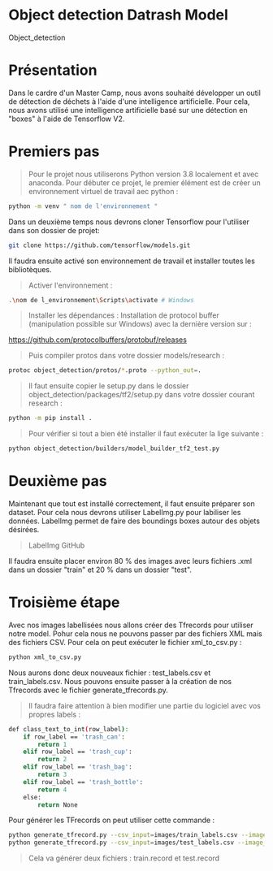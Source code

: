# Object detection Datrash Model
Object_detection

# Présentation
Dans le cardre d'un Master Camp, nous avons souhaité développer un outil de détection de déchets à l'aide d'une intelligence artificielle.
Pour cela, nous avons utilisé une intelligence artificielle basé sur une détection en "boxes" à l'aide de Tensorflow V2.

# Premiers pas 
> Pour le projet nous utiliserons Python version 3.8 localement et avec anaconda.
> Pour débuter ce projet, le premier élément est de créer un environnement virtuel de travail aec python : 

```bash
python -m venv " nom de l'environnement "
```
Dans un deuxième temps nous devrons cloner Tensorflow pour l'utiliser dans son dossier de projet:

```bash
git clone https://github.com/tensorflow/models.git
```
Il faudra ensuite activé son environnement de travail et installer toutes les bibliotèques.

> Activer l'environnement : 

```bash
.\nom de l_environnement\Scripts\activate # Windows 
```
> Installer les dépendances : 
> Installation de protocol buffer (manipulation possible sur Windows) avec la dernière version sur : 
 
 https://github.com/protocolbuffers/protobuf/releases
 
> Puis compiler protos dans votre dossier models/research : 
```bash
protoc object_detection/protos/*.proto --python_out=.
```
> Il faut ensuite copier le setup.py dans le dossier object_detection/packages/tf2/setup.py
> dans votre dossier courant research : 
```bash
python -m pip install .
```
> Pour vérifier si tout a bien été installer il faut exécuter la lige suivante :
```bash
python object_detection/builders/model_builder_tf2_test.py
```

# Deuxième pas 

Maintenant que tout est installé correctement, il faut ensuite préparer son dataset. 
Pour cela nous devrons utiliser LabelImg.py pour labiliser les données.
LabelImg permet de faire des boundings boxes autour des objets désirées.

> LabelImg GitHub

Il faudra ensuite placer environ 80 % des images avec leurs fichiers .xml dans un dossier "train" et 20 % dans un dossier "test".

# Troisième étape

Avec nos images labellisées nous allons créer des Tfrecords pour utiliser notre model. Pohur cela nous ne pouvons passer par des fichiers XML mais des fichiers CSV.
Pour cela on peut exécuter le fichier xml_to_csv.py : 

```bash
python xml_to_csv.py
```

Nous aurons donc deux nouveaux fichier : test_labels.csv et train_labels.csv.
Nous pouvons ensuite passer à la création de nos Tfrecords avec le fichier generate_tfrecords.py.

> Il faudra faire attention à bien modifier une partie du logiciel avec vos propres labels : 

```bash
def class_text_to_int(row_label):
    if row_label == 'trash_can':
        return 1
    elif row_label == 'trash_cup':
        return 2
    elif row_label == 'trash_bag':
        return 3
    elif row_label == 'trash_bottle':
        return 4
    else:
        return None
```
Pour générer les TFrecords on peut utiliser cette commande :

```bash
python generate_tfrecord.py --csv_input=images/train_labels.csv --image_dir=images/train --output_path=train.record
python generate_tfrecord.py --csv_input=images/test_labels.csv --image_dir=images/test --output_path=test.record
```
> Cela va générer deux fichiers : train.record et test.record


